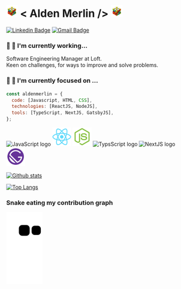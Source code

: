 # <img src="https://github.com/aldenfachetti/aldenfachetti/blob/master/rubik_cube_animation.gif" width="30"/> < Alden Merlin /> <img src="https://github.com/aldenfachetti/aldenfachetti/blob/master/rubik_cube_animation.gif" width="30"/>

[![Linkedin Badge](https://img.shields.io/badge/-LinkedIn-blue?style=flat-square&logo=Linkedin&logoColor=white&link=https://www.linkedin.com/in/alden-fachetti/)](https://www.linkedin.com/in/alden-fachetti)
[![Gmail Badge](https://img.shields.io/badge/-Gmail-c14438?style=flat-square&logo=Gmail&logoColor=white&link=mailto:aldenmerlin@gmail.com)](mailto:aldenmerlin@gmail.com)

### 🔭 🚀 I'm currently working...

Software Engineering Manager at Loft.<br>
Keen on challenges, for ways to improve and solve problems.

### 🌱 🧙 I'm currently focused on ...

```javascript
const aldenmerlin = {
  code: [Javascript, HTML, CSS],
  technologies: [ReactJS, NodeJS],
  tools: [TypeScript, NextJS, GatsbyJS],
};
```

<img width="50" alt="JavaScript logo" src="https://user-images.githubusercontent.com/12265786/163332940-949590c9-9c0a-4a3c-9b8d-813e43407fb6.png"> <img width="50" alt="ReactJS logo" src="https://github.com/aldenfachetti/aldenfachetti/blob/master/reactjs.png"> <img width="50" alt="NodeJS logo" src="https://github.com/aldenfachetti/aldenfachetti/blob/master/nodejs.png"> <img width="50" alt="TypsScript logo" src="https://user-images.githubusercontent.com/12265786/221130531-224cb529-cf28-48ac-b8ac-ab551fd6635e.png"> <img width="50" alt="NextJS logo" src="https://user-images.githubusercontent.com/12265786/163332002-216f21d4-a367-499d-999b-491f6c31b0c0.png"> <img width="50" alt="GatsbyJS logo" src="https://github.com/aldenfachetti/aldenfachetti/blob/master/gatsbyjs.png">

[![Github stats](https://github-readme-stats.vercel.app/api?username=aldenfachetti&include_all_commits=true&count_private=true&hide=issues&show_icons=true&theme=react&title_color=61dafb&icon_color=61dafb&text_color=a599e9)](https://github.com/aldenfachetti)

[![Top Langs](https://github-readme-stats.vercel.app/api/top-langs/?username=aldenfachetti)](https://github.com/aldenfachetti/github-readme-stats)

 ### Snake eating my contribution graph

![snake gif](https://github.com/aldenfachetti/aldenfachetti/blob/output/github-contribution-grid-snake.svg)

